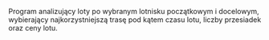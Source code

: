 Program analizujący loty po wybranym lotnisku początkowym i docelowym, wybierający najkorzystniejszą trasę pod kątem czasu lotu, liczby przesiadek oraz ceny lotu.
